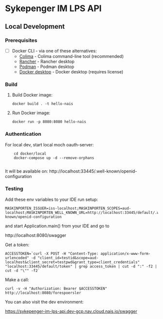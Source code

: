 # Sykepenger IM LPS API

## Local Development

### Prerequisites

- [ ] Docker CLI - via one of these alternatives:
   - [Colima](https://github.com/abiosoft/colima) - Colima command-line tool (recommended)
   - [Rancher](https://rancherdesktop.io) - Rancher desktop
   - [Podman](https://podman-desktop.io) - Podman desktop
   - [Docker desktop](https://www.docker.com/products/docker-desktop/) - Docker desktop (requires license)

### Build

1. Build Docker image:

    ```shell
    docker build . -t hello-nais
    ```

2. Run Docker image:

    ```shell
    docker run -p 8080:8080 hello-nais
    ```

### Authentication

For local dev, start local moch oauth-server:
```
    cd docker/local
    docker-compose up -d --remove-orphans
    
```
It will be available on: http://localhost:33445/.well-known/openid-configuration

### Testing


Add these env variables to your IDE run setup:

```
MASKINPORTEN_ISSUER=iss-localhost;MASKINPORTEN_SCOPES=aud-localhost;MASKINPORTEN_WELL_KNOWN_URL=http://localhost:33445/default/.well-known/openid-configuration
```
and start Application.main() from your IDE and go to

http://localhost:8080/swagger

Get a token:
```
ACCESSTOKEN=`curl -X POST -H "Content-Type: application/x-www-form-urlencoded" -d "client_id=testid&scope=aud-localhost&client_secret=testpwd&grant_type=client_credentials" "localhost:33445/default/token" | grep access_token | cut -d ":" -f2 | cut -d "\"" -f2`
```
Make a call:
```
curl -v -H "Authorization: Bearer $ACCESSTOKEN" http://localhost:8080/forespoersler
```

You can also visit the dev environment:

https://sykepenger-im-lps-api.dev-gcp.nav.cloud.nais.io/swagger



